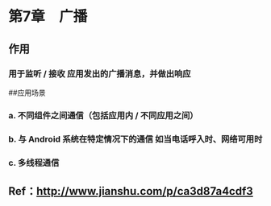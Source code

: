 # 第7章　广播
## 作用
### 用于监听 / 接收 应用发出的广播消息，并做出响应
##应用场景
### a. 不同组件之间通信（包括应用内 / 不同应用之间）
### b. 与 Android 系统在特定情况下的通信 如当电话呼入时、网络可用时
### c. 多线程通信
## Ref：http://www.jianshu.com/p/ca3d87a4cdf3
